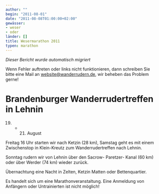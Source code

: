 ```yaml
---
author: ""
begin: "2011-08-01"
date: "2011-08-08T01:00:00+02:00"
gewässer:
- weser
- oder
länder: []
title: Wesermarathon 2011
typen: marathon
---
```



*Dieser Bericht wurde automatisch migriert*

Wenn Fehler auftreten oder links nicht funktionieren, dann schreiben Sie bitte eine Mail an website@wanderrudern.de, wir beheben das Problem gerne!



# Brandenburger Wanderrudertreffen in Lehnin


19. - 21. August

Freitag 16 Uhr starten wir nach Ketzin (28 km), Samstag geht es mit einem Zwischenstop in Klein-Kreutz zum Wanderrudertreffen nach Lehnin.

Sonntag rudern wir von Lehnin über den Sacrow- Paretzer- Kanal (60 km) oder über Werder (74 km) wieder zurück.

Übernachtung eine Nacht in Zelten, Ketzin Matten oder Bettenquartier.

Es handelt sich um eine Marathonveranstaltung. Eine Anmeldung von Anfängern oder Untrainierten ist nicht möglich!
